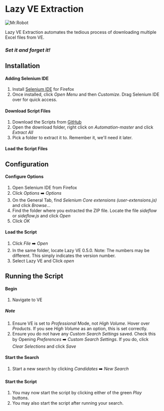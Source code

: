 # Lazy VE Extraction

![Mr.Robot](https://thumb.ibb.co/ejYLt5/Logomakr_6b4xoc.png)

Lazy VE Extraction automates the tedious process of downloading multiple Excel files from VE. 

### *Set it and forget it!*



## Installation

#### Adding Selenium IDE

 1. Install [Selenium IDE](https://addons.mozilla.org/en-US/firefox/addon/selenium-ide/) for Firefox
 2. Once installed, click *Open Menu* and then *Customize*. Drag Selenium IDE over for quick access.

#### Download Script Files
1. Download the Scripts from [GitHub](https://github.com/estasney/Automation/archive/master.zip)
1. Open the download folder, right click on *Automation-master* and click *Extract All*
1. Pick a folder to extract it to. Remember it, we'll need it later.

#### Load the Script Files

## Configuration

#### Configure Options
1. Open Selenium IDE from Firefox
2. Click *Options* :arrow_right: *Options* 
3. On the General Tab, find *Selenium Core extensions (user-extensions.js)* and click *Browse...*
4. Find the folder where you extracted the ZIP file. Locate the file *sideflow* or *sideflow.js* and click *Open*
5. Click *OK*

#### Load the Script
1. Click *File* :arrow_right: *Open*
2. In the same folder, locate Lazy VE 0.5.0. Note: The numbers may be different. This simply indicates the version number.
3. Select Lazy VE and Click *open*

## Running the Script

#### Begin
1. Navigate to VE

##### Note
1. Ensure VE is set to *Professional* Mode, not *High Volume*. Hover over *Products*. If you see *High Volume* as an option, this is set correctly.
2. Ensure you do not have any *Custom Search Settings* saved. Check this by Opening *Preferences* :arrow_right: *Custom Search Settings*. If you do, click *Clear Selections* and click *Save*

#### Start the Search
1. Start a new search by clicking *Candidates* :arrow_right: *New Search*

#### Start the Script
1. You may now start the script by clicking either of the green *Play* buttons.
2. You may also start the script after running your search.



